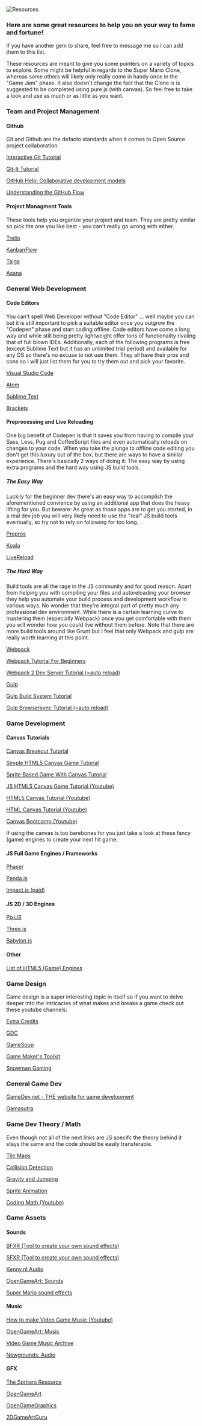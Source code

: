 ![Resources](/assets/resources.jpg)

### Here are some great resources to help you on your way to fame and fortune!
If you have another gem to share, feel free to message me so I can add them to this list.

These resources are meant to give you some pointers on a variety of topics to explore. Some might be helpful in regards to the Super Mario Clone, whereas some others will likely
only really come in handy once in the "Game Jam" phase. 
It also doesn't change the fact that the Clone is is suggested to be completed using pure js (with canvas).
So feel free to take a look and use as much or as little as you want.


### Team and Project Management
#### Github
Git and Github are the defacto standards when it comes to Open Source project collaboration.

   [Interactive Git Tutorial](https://try.github.io/levels/1/challenges/1)

   [Git-It Tutorial](http://jlord.us/patchwork/)

   [GitHub Help: Collaborative development models](https://help.github.com/articles/about-collaborative-development-models/)

   [Understanding the GitHub Flow](https://guides.github.com/introduction/flow/)

#### Project Managment Tools
These tools help you organize your project and team. They are pretty similar so pick the one you like best - you can't
really go wrong with either.

   [Trello](https://trello.com/)

   [KanbanFlow](https://kanbanflow.com)

   [Taiga](https://taiga.io/)

   [Asana](https://asana.com/)

### General Web Development
#### Code Editors
You can't spell Web Developer without "Code Editor" ... well maybe you can but it is still important to pick a suitable
editor once you outgrow the "Codepen" phase and start coding offline. Code editors have come a long way and while still being pretty lightweight offer tons of functionality
rivaling that of full blown IDEs.
Additionally, each of the following programs is free (except Sublime Text but it has an unlimited trial period) and available for any OS
so there's no excuse to not use them. They all have their pros and cons so I will just list them for you to try them out and pick your favorite.

   [Visual Studio Code](https://code.visualstudio.com/)

   [Atom](https://atom.io/)

   [Sublime Text](https://www.sublimetext.com/3)

   [Brackets](http://brackets.io/)

#### Preprocessing and Live Reloading
One big benefit of Codepen is that it saves you from having to compile your Sass, Less, Pug and CoffeeScript files and even automatically
reloads on changes to your code.
When you take the plunge to offline code editing you don't get this luxury out of the box, but there are ways to have a similar experience.
There's basically 2 ways of doing it: The easy way by using extra programs and the hard way using JS build tools.

##### The Easy Way
Luckily for the beginner dev there's an easy way to accomplish the aforementioned convience by using an additional app that does the heavy lifting for you. 
But beware: As great as those apps are to get you started, in a real dev job you will very likely need to use the "real" JS build tools eventually, so try not
to rely on following for too long.

   [Prepros](https://prepros.io/)

   [Koala](http://koala-app.com/)

   [LiveReload](http://livereload.com/)

##### The Hard Way
Build tools are all the rage in the JS community and for good reason. Apart from helping you with compiling your files and autoreloading your browser they help you
automate your build process and development workflow in various ways. No wonder that they're integral part of pretty much any professional dev environment. While there is a certain learning curve to mastering them (especially Webpack) once you get comfortable with them you will wonder how you could live without them before. 
Note that there are more build tools around like Grunt but I feel that only Webpack and gulp are really worth learning at this point.

   [Webpack](https://webpack.github.io/)

   [Webpack Tutorial For Beginners](https://www.youtube.com/watch?v=ytRnPV0kRN0&list=PL4cUxeGkcC9iTQ3J5oa6orDIMQKKxl8dC)

   [Webpack 2 Dev Server Tutorial (=auto reload)](https://www.youtube.com/watch?v=gH4LxB6NkNc)

   [Gulp](http://gulpjs.com/)

   [Gulp Build System Tutorial](https://www.youtube.com/watch?v=LmdT2zhFmn4&list=PLv1YUP7gO_viROuRcGsDCNM-FUVgMYb_G)

   [Gulp Browsersync Tutorial (=auto reload)](https://www.youtube.com/watch?v=kfvxaPizDew)

### Game Development
#### Canvas Tutorials

   [Canvas Breakout Tutorial](https://developer.mozilla.org/en-US/docs/Games/Tutorials/2D_Breakout_game_pure_JavaScript)

   [Simple HTML5 Canvas Game Tutorial](http://www.lostdecadegames.com/how-to-make-a-simple-html5-canvas-game/)

   [Sprite Based Game With Canvas Tutorial](http://jlongster.com/Making-Sprite-based-Games-with-Canvas)

   [JS HTML5 Canvas Game Tutorial (Youtube)](https://www.youtube.com/playlist?list=PLK1i2wADWyqRDJrmW6yG0PmF2TC6cnJWj)

   [HTML5 Canvas Tutorial (Youtube)](https://www.youtube.com/watch?v=JM9_xJP8mNQ)

   [HTML Canvas Tutorial (Youtube)](https://www.youtube.com/playlist?list=PLkyEadCJGLm0tPLdUnRRZ3WQYH50TvzUQ)

   [Canvas Bootcamp (Youtube)](https://www.youtube.com/playlist?list=PLlkGN-8wjPHWYT_00xdUibDPfHZ3Zm8i3)

If using the canvas is too barebones for you just take a look at these fancy (game) engines to create your next hit game:
#### JS Full Game Engines / Frameworks

   [Phaser](http://phaser.io/)

   [Panda.js](http://www.pandajs.net/features/)

   [Impact.js (paid)](http://impactjs.com/)

#### JS 2D / 3D Engines

  [PixiJS](http://www.pixijs.com/)

  [Three.js](https://threejs.org/)

  [Babylon.js](http://www.babylonjs.com/)

#### Other

  [List of HTML5 (Game) Engines](https://html5gameengine.com/)

### Game Design
Game design is a super interesting topic in itself so if you want to delve deeper into the intricacies of what makes and breaks a game check out these youtube channels:

  [Extra Credits](https://www.youtube.com/user/ExtraCreditz)

  [GDC](https://www.youtube.com/channel/UC0JB7TSe49lg56u6qH8y_MQ)

  [GameSoup](https://www.youtube.com/channel/UCGPMrF9AN_D9BrmSmMeV3hA)

  [Game Maker's Toolkit](https://www.youtube.com/user/McBacon1337)

  [Snowman Gaming](https://www.youtube.com/user/snomangaming)

### General Game Dev

  [GameDev.net - THE website for game development](https://www.gamedev.net/)

  [Gamasutra](http://www.gamasutra.com/)

### Game Dev Theory / Math
Even though not all of the next links are JS specifc the theory behind it stays the same and the code should be easily transferable.

  [Tile Maps](https://developer.mozilla.org/en-US/docs/Games/Techniques/Tilemaps)

  [Collision Detection](http://jonathanwhiting.com/tutorial/collision/)

  [Gravity and Jumping](https://as3gametuts.com/2012/01/22/platformer-4/)

  [Sprite Animation](http://www.williammalone.com/articles/create-html5-canvas-javascript-sprite-animation/)

  [Coding Math (Youtube)](https://www.youtube.com/playlist?list=PL7wAPgl1JVvUEb0dIygHzO4698tmcwLk9)

### Game Assets
#### Sounds

  [BFXR (Tool to create your own sound effects)](http://www.bfxr.net/)

  [SFXR (Tool to create your own sound effects)](http://www.drpetter.se/project_sfxr.html)

  [Kenny.nl Audio](https://kenney.nl/assets?q=audio)

  [OpenGameArt: Sounds](https://opengameart.org/art-search-advanced?keys=&field_art_type_tid%5B%5D=13&sort_by=count&sort_order=DESC)

  [Super Mario sound effects](http://themushroomkingdom.net/wav.shtml)

#### Music

  [How to make Video Game Music (Youtube)](https://www.youtube.com/watch?v=pkvx-ipbmVg)
  
  [OpenGameArt: Music](https://opengameart.org/art-search-advanced?keys=&field_art_type_tid%5B%5D=12&sort_by=count&sort_order=DESC)

  [Video Game Music Archive](https://downloads.khinsider.com/)

  [Newgrounds: Audio](http://www.newgrounds.com/audio/)

#### GFX
  
  [The Spriters Resource](https://www.spriters-resource.com/)

  [OpenGameArt](https://opengameart.org/)

  [OpenGameGraphics](https://opengamegraphics.com/)

  [2DGameArtGuru](http://www.2dgameartguru.com/)
